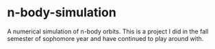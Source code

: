 # n-body-simulation
A numerical simulation of n-body orbits. This is a project I did in the fall semester of sophomore year and have continued to play around with. 